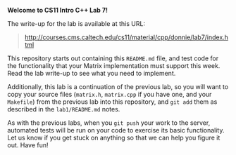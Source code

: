 **Welcome to CS11 Intro C++ Lab 7!**

The write-up for the lab is available at this URL:

>   http://courses.cms.caltech.edu/cs11/material/cpp/donnie/lab7/index.html

This repository starts out containing this `README.md` file, and test code
for the functionality that your Matrix implementation must support this week.
Read the lab write-up to see what you need to implement.

Additionally, this lab is a continuation of the previous lab, so you will want
to copy your source files (`matrix.h`, `matrix.cpp` if you have one, and your
`Makefile`) from the previous lab into this repository, and `git add` them as
described in the `lab1/README.md` notes.

As with the previous labs, when you `git push` your work to the server,
automated tests will be run on your code to exercise its basic functionality.
Let us know if you get stuck on anything so that we can help you figure it
out.  Have fun!
